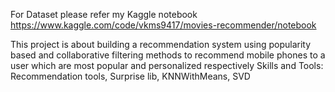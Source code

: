 For Dataset please refer my Kaggle notebook https://www.kaggle.com/code/vkms9417/movies-recommender/notebook

This project is about building a recommendation system using popularity based and 
collaborative filtering methods to recommend mobile phones to a user which are 
most popular and personalized respectively
Skills and Tools: Recommendation tools, Surprise lib, KNNWithMeans, SVD
